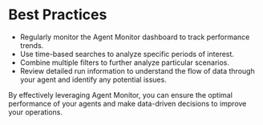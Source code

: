 # Best Practices

* Regularly monitor the Agent Monitor dashboard to track performance trends.
* Use time-based searches to analyze specific periods of interest.
* Combine multiple filters to further analyze particular scenarios.
* Review detailed run information to understand the flow of data through your agent and identify any potential issues.

By effectively leveraging Agent Monitor, you can ensure the optimal performance of your agents and make data-driven decisions to improve your operations.
